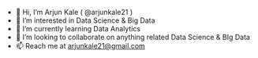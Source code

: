 - 👋 Hi, I’m Arjun Kale ( @arjunkale21 ) 
- 👀 I’m interested in Data Science & Big Data
- 🌱 I’m currently learning Data Analytics
- 💞️ I’m looking to collaborate on anything related Data Science & BIg Data
- 📫 Reach me at arjunkale21@gmail.com

<!---
ArjunKale21/ArjunKale21 is a ✨ special ✨ repository because its `README.md` (this file) appears on your GitHub profile.
You can click the Preview link to take a look at your changes.
--->
